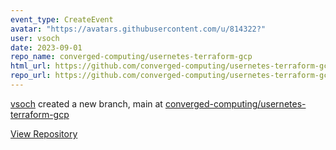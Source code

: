 ```yaml
---
event_type: CreateEvent
avatar: "https://avatars.githubusercontent.com/u/814322?"
user: vsoch
date: 2023-09-01
repo_name: converged-computing/usernetes-terraform-gcp
html_url: https://github.com/converged-computing/usernetes-terraform-gcp
repo_url: https://github.com/converged-computing/usernetes-terraform-gcp
---
```


<a href='https://github.com/vsoch' target='_blank'>vsoch</a> created a new branch, main at <a href='https://github.com/converged-computing/usernetes-terraform-gcp' target='_blank'>converged-computing/usernetes-terraform-gcp</a>

<a href='https://github.com/converged-computing/usernetes-terraform-gcp' target='_blank'>View Repository</a>